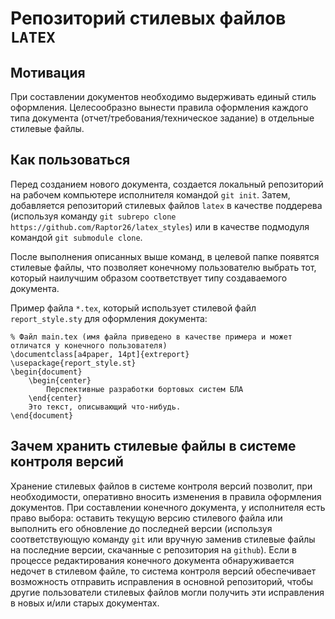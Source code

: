 # Репозиторий стилевых файлов `LATEX`

## Мотивация
При составлении документов необходимо выдерживать единый стиль оформления. Целесообразно вынести правила оформления каждого типа документа (отчет/требования/техническое задание) в отдельные стилевые файлы.

## Как пользоваться
Перед созданием нового документа, создается локальный репозиторий  на рабочем компьютере исполнителя командой `git init`. Затем, добавляется  репозиторий стилевых файлов `latex` в качестве поддерева (используя команду `git subrepo clone https://github.com/Raptor26/latex_styles`) или в качестве подмодуля командой `git submodule clone`.

После выполнения описанных выше команд, в целевой папке появятся  стилевые файлы, что позволяет конечному пользователю выбрать тот, который наилучшим образом соответствует типу создаваемого документа.

Пример файла `*.tex`, который использует стилевой файл `report_style.sty` для оформления документа:

    % Файл main.tex (имя файла приведено в качестве примера и может отличатся у конечного пользователя)
    \documentclass[a4paper, 14pt]{extreport}
    \usepackage{report_style.st}
    \begin{document}
        \begin{center}
            Перспективные разработки бортовых систем БЛА
        \end{center}
        Это текст, описывающий что-нибудь.
    \end{document}

## Зачем хранить стилевые файлы в системе контроля версий
Хранение стилевых файлов в системе контроля версий позволит, при необходимости, оперативно вносить изменения в правила оформления документов. При составлении конечного документа, у исполнителя есть право выбора: оставить текущую версию стилевого файла или выполнить его обновление до последней версии (используя соответствующую команду `git` или вручную заменив стилевые файлы на последние версии, скачанные с репозитория на `github`). Если в процессе редактирования конечного документа обнаруживается недочет в стилевом файле, то система контроля версий обеспечивает возможность отправить исправления в основной репозиторий, чтобы другие пользователи стилевых файлов могли получить эти исправления в новых и/или старых документах.
